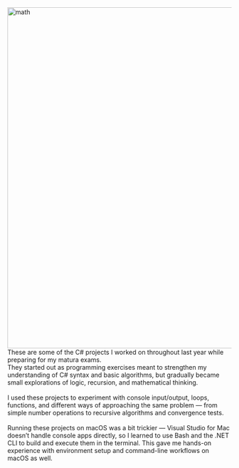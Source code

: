<img width="1010" height="766" alt="math" src="https://github.com/user-attachments/assets/41065046-2e4c-4f70-97da-736862164851" />
These are some of the C# projects I worked on throughout last year while preparing for my matura exams. <br>
                    They started out as programming exercises meant to strengthen my understanding of C# syntax and basic algorithms, 
                    but gradually became small explorations of logic, recursion, and mathematical thinking. <br><br>
                    I used these projects to experiment with console input/output, loops, functions, and different ways of approaching the same problem — 
                    from simple number operations to recursive algorithms and convergence tests. <br><br>
                    Running these projects on macOS was a bit trickier — Visual Studio for Mac doesn’t handle console apps directly, 
                    so I learned to use Bash and the .NET CLI to build and execute them in the terminal.
                    This gave me hands-on experience with environment setup and command-line workflows on macOS as well.
